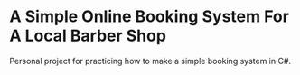 # A Simple Online Booking System For A Local Barber Shop

Personal project for practicing how to make a simple booking system in C#.

<pictures and discriptions coming soon>
